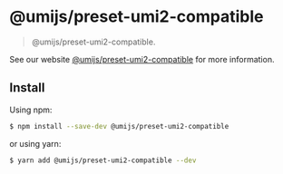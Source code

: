 # @umijs/preset-umi2-compatible

> @umijs/preset-umi2-compatible.

See our website [@umijs/preset-umi2-compatible](https://umijs.org/plugins/preset-umi2-compatible) for more information.

## Install

Using npm:

```bash
$ npm install --save-dev @umijs/preset-umi2-compatible
```

or using yarn:

```bash
$ yarn add @umijs/preset-umi2-compatible --dev
```
